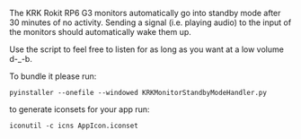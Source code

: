 The KRK Rokit RP6 G3 monitors automatically go into standby mode after 30 minutes of no activity. 
Sending a signal (i.e. playing audio) to the input of the monitors should automatically wake them up.

Use the script to feel free to listen for as long as you want at a low volume d-_-b.

To bundle it please run:
```
pyinstaller --onefile --windowed KRKMonitorStandbyModeHandler.py
```

to generate iconsets for your app run:

```
iconutil -c icns AppIcon.iconset
```

